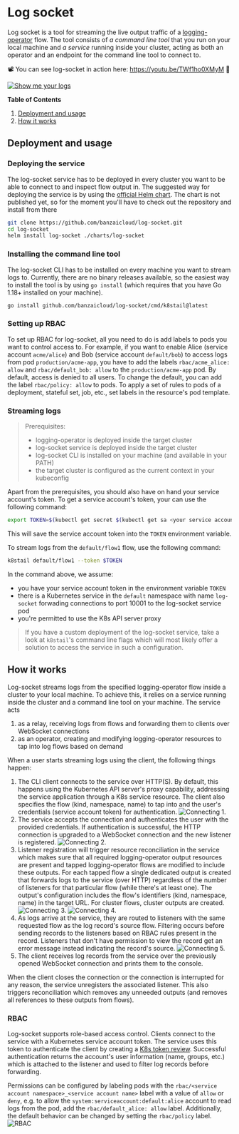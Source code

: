 # Log socket

Log socket is a tool for streaming the live output traffic of a [logging-operator](https://github.com/banzaicloud/logging-operator/) flow.
The tool consists of *a command line tool* that you run on your local machine and *a service* running inside your cluster, acting as both an operator and an endpoint for the command line tool to connect to.

📽 You can see log-socket in action here: https://youtu.be/TWf1ho0XMyM 🍿

[![Show me your logs](https://img.youtube.com/vi/TWf1ho0XMyM/0.jpg)](https://img.youtube.com/vi/TWf1ho0XMyM/0.jpg)

**Table of Contents**
1. [Deployment and usage](#deployment-and-usage)
1. [How it works](#how-it-works)

## Deployment and usage

### Deploying the service
The log-socket service has to be deployed in every cluster you want to be able to connect to and inspect flow output in.
The suggested way for deploying the service is by using the [official Helm chart](charts/log-socket).
The chart is not published yet, so for the moment you'll have to check out the repository and install from there
```sh
git clone https://github.com/banzaicloud/log-socket.git
cd log-socket
helm install log-socket ./charts/log-socket
```

### Installing the command line tool
The log-socket CLI has to be installed on every machine you want to stream logs to.
Currently, there are no binary releases available, so the easiest way to install the tool is by using `go install` (which requires that you have Go 1.18+ installed on your machine).
```sh
go install github.com/banzaicloud/log-socket/cmd/k8stail@latest
```

### Setting up RBAC
To set up RBAC for log-socket, all you need to do is add labels to pods you want to control access to.
For example, if you want to enable Alice (service account `acme/alice`) and Bob (service account `default/bob`) to access logs from pod `production/acme-app`, you have to add the labels `rbac/acme_alice: allow` and `rbac/default_bob: allow` to the `production/acme-app` pod.
By default, access is denied to all users.
To change the default, you can add the label `rbac/policy: allow` to pods.
To apply a set of rules to pods of a deployment, stateful set, job, etc., set labels in the resource's pod template.

### Streaming logs

> Prerequisites:
> * logging-operator is deployed inside the target cluster
> * log-socket service is deployed inside the target cluster
> * log-socket CLI is installed on your machine (and available in your PATH)
> * the target cluster is configured as the current context in your kubeconfig

Apart from the prerequisites, you should also have on hand your service account's token.
To get a service account's token, your can use the following command:
```sh
export TOKEN=$(kubectl get secret $(kubectl get sa <your service account name> -o=jsonpath='{.secrets[0].name}') -o=jsonpath='{.data.token}' | base64 -d)
```
This will save the service account token into the `TOKEN` environment variable.

To stream logs from the `default/flow1` flow, use the following command:
```sh
k8stail default/flow1 --token $TOKEN
```

In the command above, we assume:
* you have your service account token in the environment variable `TOKEN`
* there is a Kubernetes service in the `default` namespace with name `log-socket` forwading connections to port 10001 to the log-socket service pod
* you're permitted to use the K8s API server proxy

> If you have a custom deployment of the log-socket service, take a look at `k8stail`'s command line flags which will most likely offer a solution to access the service in such a configuration.

## How it works

Log-socket streams logs from the specified logging-operator flow inside a cluster to your local machine.
To achieve this, it relies on a service running inside the cluster and a command line tool on your machine.
The service acts
1. as a relay, receiving logs from flows and forwarding them to clients over WebSocket connections
2. as an operator, creating and modifying logging-operator resources to tap into log flows based on demand

When a user starts streaming logs using the client, the following things happen:
1. The CLI client connects to the service over HTTP(S).
   By default, this happens using the Kubernetes API server's proxy capability, addressing the service application through a K8s service resource.
   The client also specifies the flow (kind, namespace, name) to tap into and the user's credentials (service account token) for authentication.
   ![Connecting 1.](docs/assets/connect-1.svg)
2. The service accepts the connection and authenticates the user with the provided credentials.
   If authentication is successful, the HTTP connection is upgraded to a WebSocket connection and the new listener is registered.
   ![Connecting 2.](docs/assets/connect-2.svg)
3. Listener registration will trigger resource reconciliation in the service which makes sure that all required logging-operator output resources are present and tapped logging-operator flows are modified to include these outputs.
   For each tapped flow a single dedicated output is created that forwards logs to the service (over HTTP) regardless of the number of listeners for that particular flow (while there's at least one).
   The output's configuration includes the flow's identifiers (kind, namespace, name) in the target URL.
   For cluster flows, cluster outputs are created.
   ![Connecting 3.](docs/assets/connect-3.svg)
   ![Connecting 4.](docs/assets/connect-4.svg)
4. As logs arrive at the service, they are routed to listeners with the same requested flow as the log record's source flow.
   Filtering occurs before sending records to the listeners based on RBAC rules present in the record.
   Listeners that don't have permission to view the record get an error message instead indicating the record's source.
   ![Connecting 5.](docs/assets/connect-5.svg)
5. The client receives log records from the service over the previously opened WebSocket connection and prints them to the console.

When the client closes the connection or the connection is interrupted for any reason, the service unregisters the associated listener. This also triggers reconciliation which removes any unneeded outputs (and removes all references to these outputs from flows).

### RBAC
Log-socket supports role-based access control.
Clients connect to the service with a Kubernetes service account token.
The service uses this token to authenticate the client by creating a [K8s token review](https://kubernetes.io/docs/reference/kubernetes-api/authentication-resources/token-review-v1/).
Successful authentication returns the account's user information (name, groups, etc.) which is attached to the listener and used to filter log records before forwarding.

Permissions can be configured by labeling pods with the `rbac/<service account namespace>_<service account name>` label with a value of `allow` or `deny`, e.g. to allow the `system:serviceaccount:default:alice` account to read logs from the pod, add the `rbac/default_alice: allow` label.
Additionally, the default behavior can be changed by setting the `rbac/policy` label.
![RBAC](docs/assets/rbac.svg)
